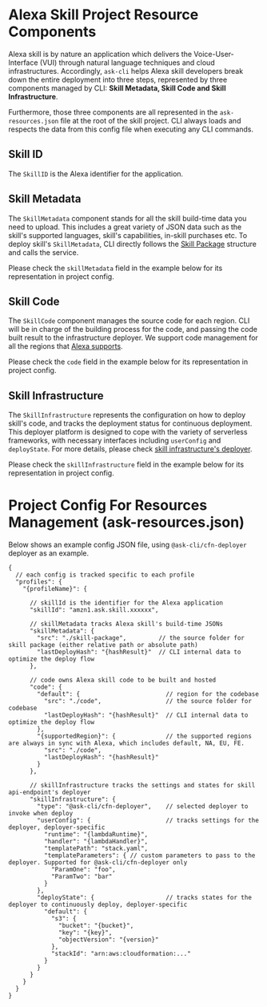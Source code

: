 # Alexa Skill Project Resource Components

Alexa skill is by nature an application which delivers the Voice-User-Interface (VUI) through natural language techniques and cloud infrastructures. Accordingly, `ask-cli` helps Alexa skill developers break down the entire deployment into three steps, represented by three components managed by CLI: **Skill Metadata, Skill Code and Skill Infrastructure**.

Furthermore, those three components are all represented in the `ask-resources.json` file at the root of the skill project. CLI always loads and respects the data from this config file when executing any CLI commands.

## Skill ID
The `SkillID` is the Alexa identifier for the application.


## Skill Metadata
The `SkillMetadata` component stands for all the skill build-time data you need to upload. This includes a great variety of JSON data such as the skill's supported languages, skill's capabilities, in-skill purchases etc. To deploy skill's `SkillMetadata`, CLI directly follows the [Skill Package](https://developer.amazon.com/en-US/docs/alexa/smapi/skill-package-api-reference.html#skill-package-format) structure and calls the service.

Please check the `skillMetadata` field in the example below for its representation in project config.


## Skill Code
The `SkillCode` component manages the source code for each region. CLI will be in charge of the building process for the code, and passing the code built result to the infrastructure deployer. We support code management for all the regions that [Alexa supports](https://developer.amazon.com/en-US/docs/alexa/custom-skills/host-a-custom-skill-as-an-aws-lambda-function.html#select-the-optimal-region-for-your-aws-lambda-function).

Please check the `code` field in the example below for its representation in project config.

## Skill Infrastructure
The `SkillInfrastructure` represents the configuration on how to deploy skill's code, and tracks the deployment status for continuous deployment. This deployer platform is designed to cope with the variety of serverless frameworks, with necessary interfaces including `userConfig` and `deployState`. For more details, please check [skill infrastructure's deployer](./Deploy-Command.md#Deployer).

Please check the `skillInfrastructure` field in the example below for its representation in project config.

# Project Config For Resources Management (ask-resources.json)
Below shows an example config JSON file, using `@ask-cli/cfn-deployer` deployer as an example.

```jsonc
{
  // each config is tracked specific to each profile
  "profiles": {
    "{profileName}": {

      // skillId is the identifier for the Alexa application
      "skillId": "amzn1.ask.skill.xxxxxx",

      // skillMetadata tracks Alexa skill's build-time JSONs
      "skillMetadata": {
        "src": "./skill-package",         // the source folder for skill package (either relative path or absolute path)
        "lastDeployHash": "{hashResult}"  // CLI internal data to optimize the deploy flow
      },

      // code owns Alexa skill code to be built and hosted
      "code": {
        "default": {                        // region for the codebase
          "src": "./code",                  // the source folder for codebase
          "lastDeployHash": "{hashResult}"  // CLI internal data to optimize the deploy flow
        },
        "{supportedRegion}": {              // the supported regions are always in sync with Alexa, which includes default, NA, EU, FE.
          "src": "./code",
          "lastDeployHash": "{hashResult}"
        }
      },

      // skillInfrastructure tracks the settings and states for skill api-endpoint's deployer
      "skillInfrastructure": {
        "type": "@ask-cli/cfn-deployer",    // selected deployer to invoke when deploy
        "userConfig": {                     // tracks settings for the deployer, deployer-specific
          "runtime": "{lambdaRuntime}",
          "handler": "{lambdaHandler}",
          "templatePath": "stack.yaml",
          "templateParameters": { // custom parameters to pass to the deployer. Supported for @ask-cli/cfn-deployer only
            "ParamOne": "foo",
            "ParamTwo": "bar"
          }
        },
        "deployState": {                    // tracks states for the deployer to continuously deploy, deployer-specific
          "default": {
            "s3": {
              "bucket": "{bucket}",
              "key": "{key}",
              "objectVersion": "{version}"
            },
            "stackId": "arn:aws:cloudformation:..."
          }
        }
      }
    }
  }
}
```
